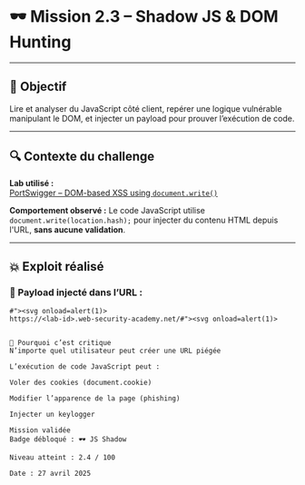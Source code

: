 # 🕶️ Mission 2.3 – Shadow JS & DOM Hunting

---

## 🎯 Objectif
Lire et analyser du JavaScript côté client, repérer une logique vulnérable manipulant le DOM, et injecter un payload pour prouver l’exécution de code.

---

## 🔍 Contexte du challenge

**Lab utilisé :**  
[PortSwigger – DOM-based XSS using `document.write()`](https://portswigger.net/web-security/cross-site-scripting/dom-based/lab-document-write-sink)

**Comportement observé :**
Le code JavaScript utilise `document.write(location.hash);` pour injecter du contenu HTML depuis l'URL, **sans aucune validation**.

---

## 💥 Exploit réalisé

### 🔹 Payload injecté dans l’URL :
```text
#"><svg onload=alert(1)>
https://<lab-id>.web-security-academy.net/#"><svg onload=alert(1)>


🚩 Pourquoi c’est critique
N’importe quel utilisateur peut créer une URL piégée

L’exécution de code JavaScript peut :

Voler des cookies (document.cookie)

Modifier l’apparence de la page (phishing)

Injecter un keylogger

Mission validée
Badge débloqué : 🕶️ JS Shadow

Niveau atteint : 2.4 / 100

Date : 27 avril 2025
